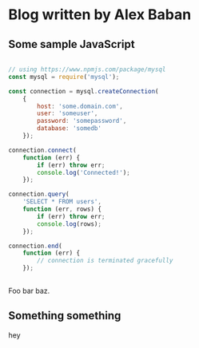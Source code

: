 # Blog written by Alex Baban

## Some sample JavaScript

```js

// using https://www.npmjs.com/package/mysql
const mysql = require('mysql');

const connection = mysql.createConnection(
    {
        host: 'some.domain.com',
        user: 'someuser',
        password: 'somepassword',
        database: 'somedb'
    });

connection.connect(
    function (err) {
        if (err) throw err;
        console.log('Connected!');
    });

connection.query(
    'SELECT * FROM users',
    function (err, rows) {
        if (err) throw err;
        console.log(rows);
    });

connection.end(
    function (err) {
        // connection is terminated gracefully
    });
    
 ```
 
Foo bar baz.  
 
## Something something
 
hey
